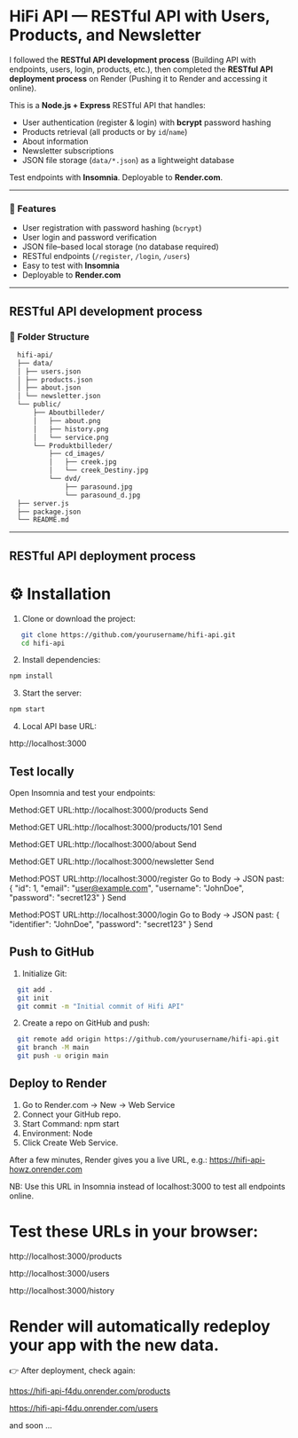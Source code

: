# HiFi API — RESTful API with Users, Products, and Newsletter

I followed the **RESTful API development process** (Building API with endpoints, users, login, products, etc.), then completed the **RESTful API deployment process** on Render (Pushing it to Render and accessing it online).

This is a **Node.js + Express** RESTful API that handles:

- User authentication (register & login) with **bcrypt** password hashing
- Products retrieval (all products or by `id`/`name`)
- About information
- Newsletter subscriptions
- JSON file storage (`data/*.json`) as a lightweight database

Test endpoints with **Insomnia**. Deployable to **Render.com**.

---

### 🚀 Features
- User registration with password hashing (`bcrypt`)
- User login and password verification
- JSON file–based local storage (no database required)
- RESTful endpoints (`/register`, `/login`, `/users`)
- Easy to test with **Insomnia**
- Deployable to **Render.com**

---

## RESTful API development process

### 📁 Folder Structure
```bash
  hifi-api/
  ├── data/
  │ ├── users.json
  │ ├── products.json
  │ ├── about.json
  │ └── newsletter.json
  └── public/
      ├── Aboutbilleder/
      │   ├── about.png
      │   ├── history.png
      │   └── service.png
      └── Produktbilleder/
          ├── cd_images/
          │   ├── creek.jpg
          │   └── creek_Destiny.jpg
          └── dvd/
              ├── parasound.jpg
              └── parasound_d.jpg
  ├── server.js
  ├── package.json
  └── README.md
```
---

## **RESTful API deployment process**

# ⚙️ Installation

1. Clone or download the project:
```bash
   git clone https://github.com/yourusername/hifi-api.git
   cd hifi-api
```
2. Install dependencies:
  ```bash
  npm install
```
3. Start the server:
  ```bash
  npm start
```

4. Local API base URL:

http://localhost:3000

## Test locally

Open Insomnia and test your endpoints:

Method:GET URL:http://localhost:3000/products  Send

Method:GET URL:http://localhost:3000/products/101  Send

Method:GET URL:http://localhost:3000/about  Send

Method:GET URL:http://localhost:3000/newsletter  Send

Method:POST URL:http://localhost:3000/register
  Go to Body -> JSON 
  past: {
  "id": 1,
  "email": "user@example.com",
  "username": "JohnDoe",
  "password": "secret123"
  }
  Send

Method:POST URL:http://localhost:3000/login
  Go to Body -> JSON 
  past: {
  "identifier": "JohnDoe",
  "password": "secret123"
  }
  Send

## Push to GitHub

1. Initialize Git:
```bash
  git add .
  git init
  git commit -m "Initial commit of Hifi API"
```
2. Create a repo on GitHub and push:
```bash
  git remote add origin https://github.com/yourusername/hifi-api.git
  git branch -M main
  git push -u origin main
```
## Deploy to Render

1. Go to Render.com → New → Web Service
2. Connect your GitHub repo.
3. Start Command: npm start
4. Environment: Node
5. Click Create Web Service.

After a few minutes, Render gives you a live URL, e.g.:
  https://hifi-api-howz.onrender.com

NB: Use this URL in Insomnia instead of localhost:3000 to test all endpoints online.


# Test these URLs in your browser:
http://localhost:3000/products

http://localhost:3000/users

http://localhost:3000/history

# Render will automatically redeploy your app with the new data.

👉 After deployment, check again:

https://hifi-api-f4du.onrender.com/products

https://hifi-api-f4du.onrender.com/users

and soon ...
